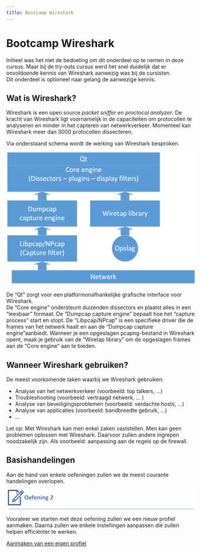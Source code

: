 ```yaml
---
title: Bootcamp Wireshark
---
```


# Bootcamp Wireshark

Initieel was het niet de bedoeling om dit onderdeel op te nemen in deze cursus. Maar bij de try-outs cursus werd het snel duidelijk dat er onvoldoende kennis van Wireshark aanwezig was bij de cursisten.  
Dit onderdeel is optioneel naar gelang de aanwezige kennis.

## Wat is Wireshark?

Wireshark is een open source *packet sniffer* en *proctocol analyzer*. De kracht van Wireshark ligt voornamelijk in de capaciteiten om protocollen te analyseren en minder in het capteren van netwerkverkeer. Momenteel kan Wireshark meer dan 3000 protocollen dissecteren. 

Via onderstaand schema wordt de werking van Wireshark besproken.  

![INTERNAL](./assets/INTERNAL.png)  

De “Qt” zorgt voor een platformonafhankelijke grafische interface voor Wireshark.  
De “Core engine” ondersteunt duizenden dissectors en plaatst alles in een “leesbaar” formaat. 
De “Dumpcap capture engine” bepaalt hoe het “capture process” start en stopt. 
De “Libpcap/NPcap” is een specifieke driver die de frames van het netwerk haalt en aan de 
“Dumpcap capture engine”aanbiedt. 
Wanneer je een opgeslagen pcapng-bestand in Wireshark opent, maak je gebruik van de “Wiretap library” om de opgeslagen frames aan de “Core engine” aan te bieden. 

## Wanneer Wireshark gebruiken?

De meest voorkomende taken waarbij we Wireshark gebruiken: 
- Analyse van het netwerkverkeer (voorbeeld: top talkers, …) 
- Troubleshooting (voorbeeld: vertraagd netwerk, … ) 
- Analyse van beveiligingsproblemen (voorbeeld: verdachte hosts, …) 
- Analyse van applicaties (voorbeeld: bandbreedte gebruik, …) 
- ...

Let op: Met Wireshark kan men enkel zaken vaststellen. Men kan geen problemen oplossen met Wireshark. Daarvoor zullen andere ingrepen noodzakelijk zijn. Als voorbeeld: aanpassing aan de regels op de firewall. 

## Basishandelingen

Aan de hand van enkele oefeningen zullen we de meest courante handelingen overlopen. 

![OEFENING2](./assets/OEFENING2.png)

Vooraleer we starten met deze oefening zullen we een nieuw profiel aanmaken.
Daarna zullen we enkele instellingen aanpassen die zullen helpen efficiënter te werken.

[Aanmaken van een eigen profiel](https://opleiding-cybersecurity.be/PROFIEL.mkv)



